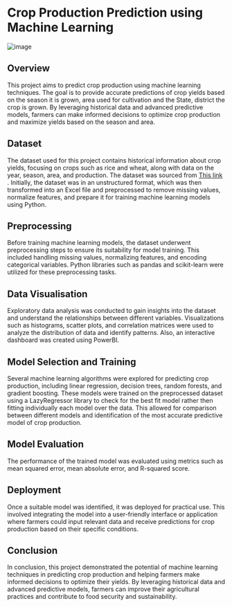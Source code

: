 # Crop Production Prediction using Machine Learning

![image](https://github.com/Simrank10/Crop-Production-Prediction/assets/105905798/1c86ceff-6a58-4864-933e-9b656306647d)


## Overview

This project aims to predict crop production using machine learning techniques. The goal is to provide accurate predictions of crop yields based on the season it is grown, area used for cultivation and the State, district the crop is grown. By leveraging historical data and advanced predictive models, farmers can make informed decisions to optimize crop production and maximize yields based on the season and area.

## Dataset

The dataset used for this project contains historical information about crop yields, focusing on crops such as rice and wheat, along with data on the year, season, area, and production. The dataset was sourced from [This link](https://www.aps.dac.gov.in/APY/Index.htm) . Initially, the dataset was in an unstructured format, which was then transformed into an Excel file and preprocessed to remove missing values, normalize features, and prepare it for training machine learning models using Python.

## Preprocessing
Before training machine learning models, the dataset underwent preprocessing steps to ensure its suitability for model training. This included handling missing values, normalizing features, and encoding categorical variables. Python libraries such as pandas and scikit-learn were utilized for these preprocessing tasks.

## Data Visualisation
Exploratory data analysis was conducted to gain insights into the dataset and understand the relationships between different variables. Visualizations such as histograms, scatter plots, and correlation matrices were used to analyze the distribution of data and identify patterns. Also, an interactive dashboard was created using PowerBI.

## Model Selection and Training
Several machine learning algorithms were explored for predicting crop production, including linear regression, decision trees, random forests, and gradient boosting. These models were trained on the preprocessed dataset using a LazyRegressor library to check for the best fit model rather then fitting individually each model over the data. This allowed for comparison between different models and identification of the most accurate predictive model of crop production.

## Model Evaluation
The performance of the trained model was evaluated using metrics such as mean squared error, mean absolute error, and R-squared score.

## Deployment
Once a suitable model was identified, it was deployed for practical use. This involved integrating the model into a user-friendly interface or application where farmers could input relevant data and receive predictions for crop production based on their specific conditions.

## Conclusion
In conclusion, this project demonstrated the potential of machine learning techniques in predicting crop production and helping farmers make informed decisions to optimize their yields. By leveraging historical data and advanced predictive models, farmers can improve their agricultural practices and contribute to food security and sustainability.
